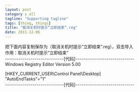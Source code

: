 ```yaml
---
layout: post
category : all
tagline: "Supporting tagline"
tags: [thing, things]
title: "取消关机时提示“立即结束”.reg"
date: 2011-12-06
---
```

把下面内容复制保存为（取消关机时提示“立即结束”.reg），双击导入  
作用：取消关机时提示“立即结束”  
\-\-\-\-\-\-\-\-\-\-\-\-\-\-\-\-\-\-\-\-\-\-\-\-\-\-\-\-\-\-\[代码\]\-\-\-\-\-\-\-\-\-\-\-\-\-\-\-\-\-\-\-\-\-\-\-\-\-\-\-\-\-\-  
Windows Registry Editor Version 5.00  
  
\[HKEY\_CURRENT\_USER\Control Panel\Desktop\]  
&quot;AutoEndTasks&quot;\=&quot;1&quot;  
\-\-\-\-\-\-\-\-\-\-\-\-\-\-\-\-\-\-\-\-\-\-\-\-\-\-\-\-\-\-\[代码\]\-\-\-\-\-\-\-\-\-\-\-\-\-\-\-\-\-\-\-\-\-\-\-\-\-\-\-\-\-\-  
